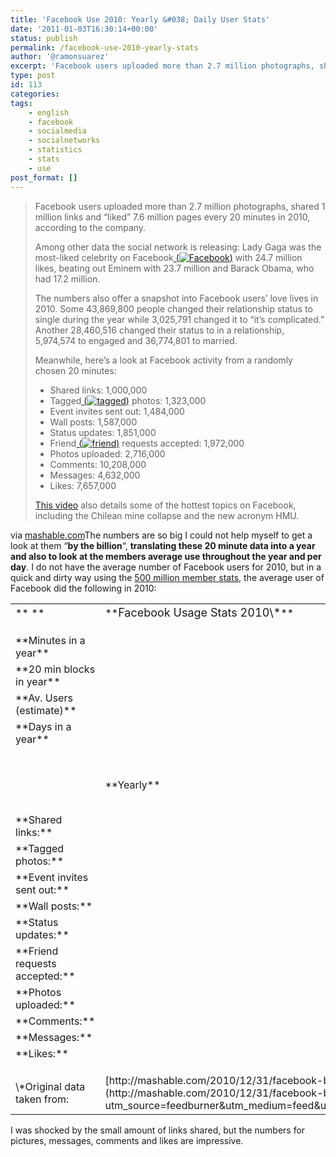 ```yaml
---
title: 'Facebook Use 2010: Yearly &#038; Daily User Stats'
date: '2011-01-03T16:30:14+00:00'
status: publish
permalink: /facebook-use-2010-yearly-stats
author: '@ramonsuarez'
excerpt: 'Facebook users uploaded more than 2.7 million photographs, shared 1 million links and ???liked??? 7.6 million pages every 20 minutes in 2010, according to the company. Among other data the social network is releasing: Lady Gaga was the most-liked cele...'
type: post
id: 113
categories:
tags:
    - english
    - facebook
    - socialmedia
    - socialnetworks
    - statistics
    - stats
    - use
post_format: []
---
```

> Facebook users uploaded more than 2.7 million photographs, shared 1 million links and “liked” 7.6 million pages every 20 minutes in 2010, according to the company.
> 
> Among other data the social network is releasing: Lady Gaga was the most-liked celebrity on <span class="blippr-nobr">Facebook<span class="blippr-nobr">[<span> (</span>![Facebook](http://cdn.blippr.com/images/inline-face_05.png?1265851550)<span>)</span>](http://www.blippr.com/apps/336650-Facebook)</span></span> with 24.7 million likes, beating out Eminem with 23.7 million and Barack Obama, who had 17.2 million.
> 
> The numbers also offer a snapshot into Facebook users’ love lives in 2010. Some 43,869,800 people changed their relationship status to single during the year while 3,025,791 changed it to “it’s complicated.” Another 28,460,516 changed their status to in a relationship, 5,974,574 to engaged and 36,774,801 to married.
> 
> Meanwhile, here’s a look at Facebook activity from a randomly chosen 20 minutes:
> 
> - Shared links: 1,000,000
> - <span class="blippr-nobr">Tagged<span class="blippr-nobr">[<span> (</span>![tagged](http://cdn.blippr.com/images/inline-face_05.png?1265851550)<span>)</span>](http://www.blippr.com/apps/473676-tagged)</span></span> photos: 1,323,000
> - Event invites sent out: 1,484,000
> - Wall posts: 1,587,000
> - Status updates: 1,851,000
> - <span class="blippr-nobr">Friend<span class="blippr-nobr">[<span> (</span>![friend](http://cdn.blippr.com/images/inline-face_09.png?1265851550)<span>)</span>](http://www.blippr.com/apps/642289-friend)</span></span> requests accepted: 1,972,000
> - Photos uploaded: 2,716,000
> - Comments: 10,208,000
> - Messages: 4,632,000
> - Likes: 7,657,000
> 
> [This video](http://www.facebook.com/video/video.php?v=10150360749935484&oid=20531316728&comments%20target=) also details some of the hottest topics on Facebook, including the Chilean mine collapse and the new acronym HMU.

via [mashable.com](http://mashable.com/2010/12/31/facebook-by-the-numbers-in-2010-stats/?utm_source=feedburner&utm_medium=feed&utm_campaign=Feed%3A+Mashable+%28Mashable%29)</div>The numbers are so big I could not help myself to get a look at them “**by the billion**“, **translating these 20 minute data into a year and also to look at the members average use throughout the year and per day**. I do not have the average number of Facebook users for 2010, but in a quick and dirty way using the [500 million member stats](http://www.facebook.com/press/info.php?statistics), the average user of Facebook did the following in 2010:

<table border="0"><tr><td align="LEFT" height="30" width="171">**<span style="font-size:large;">  
</span>**</td><td align="LEFT" width="214">**<span style="font-size:large;">Facebook Usage Stats 2010\*</span>**</td><td align="LEFT" width="171"></td><td align="LEFT" width="139"></td></tr><tr><td align="LEFT" height="17">  
</td><td align="LEFT"></td><td align="LEFT"></td><td align="LEFT"></td></tr><tr><td align="LEFT" height="17">**Minutes in a year**</td><td align="RIGHT">525,949</td><td align="LEFT"></td><td align="LEFT"></td></tr><tr><td align="LEFT" height="17">**20 min blocks in year**</td><td align="RIGHT">26,297</td><td align="LEFT"></td><td align="LEFT"></td></tr><tr><td align="LEFT" height="17">**Av. Users (estimate)**</td><td align="RIGHT">500,000,000</td><td align="LEFT"></td><td align="LEFT"></td></tr><tr><td align="LEFT" height="17">**Days in a year**</td><td align="RIGHT">365</td><td align="LEFT"></td><td align="LEFT"></td></tr><tr><td align="LEFT" height="17">  
</td><td align="LEFT"></td><td align="LEFT"></td><td align="LEFT"></td></tr><tr><td align="LEFT" height="17">  
</td><td align="LEFT">**Yearly**</td><td align="LEFT">**Per User**</td><td align="LEFT">**Per User &amp; Day**</td></tr><tr><td align="LEFT" height="17">**Shared links:** </td><td align="RIGHT">26,297,438,300</td><td align="RIGHT">53</td><td align="RIGHT">0.14</td></tr><tr><td align="LEFT" height="17">**Tagged photos:** </td><td align="RIGHT">34,791,510,871</td><td align="RIGHT">70</td><td align="RIGHT">0.19</td></tr><tr><td align="LEFT" height="17">**Event invites sent out:** </td><td align="RIGHT">39,025,398,437</td><td align="RIGHT">78</td><td align="RIGHT">0.21</td></tr><tr><td align="LEFT" height="17">**Wall posts:** </td><td align="RIGHT">41,734,034,582</td><td align="RIGHT">83</td><td align="RIGHT">0.23</td></tr><tr><td align="LEFT" height="17">**Status updates:** </td><td align="RIGHT">48,676,558,293</td><td align="RIGHT">97</td><td align="RIGHT">0.27</td></tr><tr><td align="LEFT" height="17">**Friend requests accepted:** </td><td align="RIGHT">51,858,548,328</td><td align="RIGHT">104</td><td align="RIGHT">0.28</td></tr><tr><td align="LEFT" height="17">**Photos uploaded:** </td><td align="RIGHT">71,423,842,423</td><td align="RIGHT">143</td><td align="RIGHT">0.39</td></tr><tr><td align="LEFT" height="17">**Comments:** </td><td align="RIGHT">268,444,250,166</td><td align="RIGHT">537</td><td align="RIGHT">1.47</td></tr><tr><td align="LEFT" height="17">**Messages:** </td><td align="RIGHT">121,809,734,206</td><td align="RIGHT">244</td><td align="RIGHT">0.67</td></tr><tr><td align="LEFT" height="17">**Likes:** </td><td align="RIGHT">201,359,485,063</td><td align="RIGHT">403</td><td align="RIGHT">1.1</td></tr><tr><td align="LEFT" height="17"></td><td align="LEFT"></td><td align="LEFT"></td><td align="LEFT"></td></tr><tr><td align="LEFT" height="17">\*Original data taken from:</td><td align="LEFT">[http://mashable.com/2010/12/31/facebook-by-the-numbers-in-2010-stats/?utm\_sou…](http://mashable.com/2010/12/31/facebook-by-the-numbers-in-2010-stats/?utm_source=feedburner&utm_medium=feed&utm_campaign=Feed%3A+Mashable+%28Mashable%29#)</td><td align="LEFT"></td><td align="LEFT"></td></tr></table>

I was shocked by the small amount of links shared, but the numbers for pictures, messages, comments and likes are impressive.

</div>